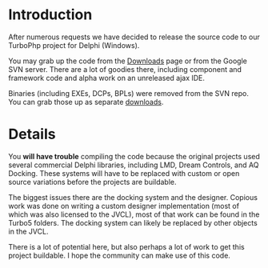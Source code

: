 # Introduction #

After numerous requests we have decided to release the source code to our TurboPhp project for Delphi (Windows).

You may grab up the code from the [Downloads](http://code.google.com/p/turbophp/downloads/list) page or from the Google SVN server. There are a lot of goodies there, including component and framework code and alpha work on an unreleased ajax IDE.

Binaries (including EXEs, DCPs, BPLs) were removed from the SVN repo. You can grab those up as separate [downloads](http://code.google.com/p/turbophp/downloads/list).

# Details #

You **will have trouble** compiling the code because the original projects used several commercial Delphi libraries, including LMD, Dream Controls, and AQ Docking. These systems will have to be replaced with custom or open source variations before the projects are buildable.

The biggest issues there are the docking system and the designer. Copious work was done on writing a custom designer implementation (most of which was also licensed to the JVCL), most of that work can be found in the Turbo5 folders. The docking system can likely be replaced by other objects in the JVCL.

There is a lot of potential here, but also perhaps a lot of work to get this project buildable. I hope the community can make use of this code.